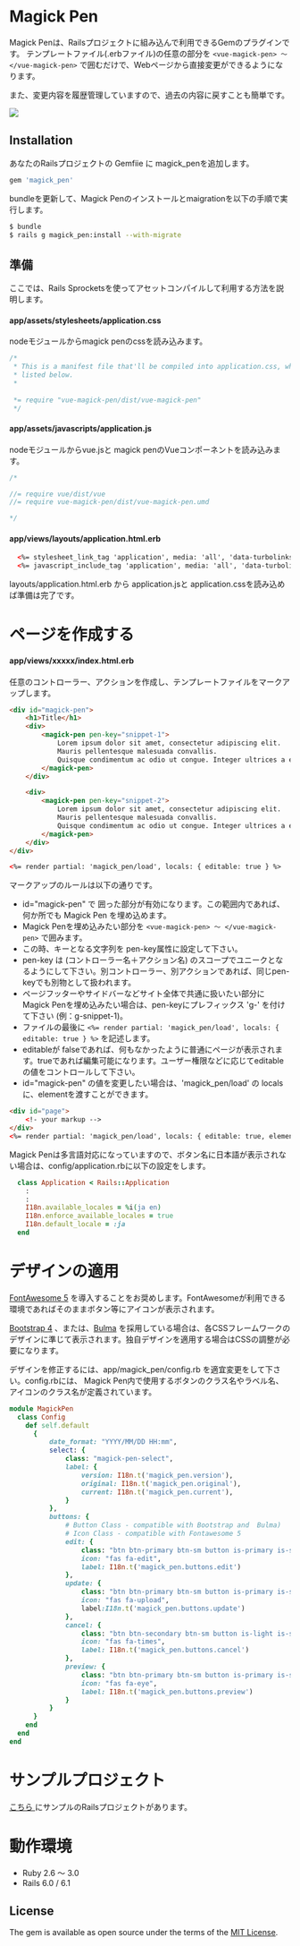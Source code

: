 # Magick Pen

Magick Penは、Railsプロジェクトに組み込んで利用できるGemのプラグインです。 
テンプレートファイル(.erbファイル)の任意の部分を ```<vue-magick-pen> 〜 </vue-magick-pen>``` で囲むだけで、Webページから直接変更ができるようになります。

また、変更内容を履歴管理していますので、過去の内容に戻すことも簡単です。

<img src="https://user-images.githubusercontent.com/2704723/117098232-dbe10400-ada8-11eb-8d50-e8dd87365a4b.gif"/>


## Installation

あなたのRailsプロジェクトの Gemfiie に magick_penを追加します。

```ruby
gem 'magick_pen'
```

bundleを更新して、Magick Penのインストールとmaigrationを以下の手順で実行します。

```bash
$ bundle
$ rails g magick_pen:install --with-migrate
```

## 準備

ここでは、Rails Sprocketsを使ってアセットコンパイルして利用する方法を説明します。

#### app/assets/stylesheets/application.css

nodeモジュールからmagick penのcssを読み込みます。

```css
/*
 * This is a manifest file that'll be compiled into application.css, which will include all the files
 * listed below.
 *
 
 *= require "vue-magick-pen/dist/vue-magick-pen"  
 */
 ```

#### app/assets/javascripts/application.js

nodeモジュールからvue.jsと magick penのVueコンポーネントを読み込みます。


```javascript
/*

//= require vue/dist/vue
//= require vue-magick-pen/dist/vue-magick-pen.umd

*/
 ```


#### app/views/layouts/application.html.erb

```html
  <%= stylesheet_link_tag 'application', media: 'all', 'data-turbolinks-track': 'reload' %>
  <%= javascript_include_tag 'application', media: 'all', 'data-turbolinks-track': 'reload' %>
```

layouts/application.html.erb から application.jsと application.cssを読み込めば準備は完了です。

# ページを作成する

#### app/views/xxxxx/index.html.erb

任意のコントローラー、アクションを作成し、テンプレートファイルをマークアップします。

```html
<div id="magick-pen">
    <h1>Title</h1>
    <div>
        <magick-pen pen-key="snippet-1">
            Lorem ipsum dolor sit amet, consectetur adipiscing elit. 
            Mauris pellentesque malesuada convallis.
            Quisque condimentum ac odio ut congue. Integer ultrices a erat sed hendrerit.
        </magick-pen>
    </div>

    <div>
        <magick-pen pen-key="snippet-2">
            Lorem ipsum dolor sit amet, consectetur adipiscing elit.
            Mauris pellentesque malesuada convallis.
            Quisque condimentum ac odio ut congue. Integer ultrices a erat sed hendrerit.
        </magick-pen>
    </div>
</div>

<%= render partial: 'magick_pen/load', locals: { editable: true } %>

```

マークアップのルールは以下の通りです。
- id="magick-pen" で 囲った部分が有効になります。この範囲内であれば、何か所でも Magick Pen を埋め込めます。
- Magick Penを埋め込みたい部分を ```<vue-magick-pen> 〜 </vue-magick-pen>``` で囲みます。
- この時、キーとなる文字列を pen-key属性に設定して下さい。
- pen-key は (コントローラー名＋アクション名) のスコープでユニークとなるようにして下さい。別コントローラー、別アクションであれば、同じpen-keyでも別物として扱われます。
- ページフッターやサイドバーなどサイト全体で共通に扱いたい部分にMagick Penを埋め込みたい場合は、pen-keyにプレフィックス 'g-' を付けて下さい (例：g-snippet-1)。
- ファイルの最後に  ```<%= render partial: 'magick_pen/load', locals: { editable: true } %>```  を記述します。
- editableが falseであれば、何もなかったように普通にページが表示されます。trueであれば編集可能になります。ユーザー権限などに応じてeditableの値をコントロールして下さい。
- id="magick-pen" の値を変更したい場合は、'magick_pen/load' の locals に、elementを渡すことができます。

```html
<div id="page">
    <!- your markup -->
</div>
<%= render partial: 'magick_pen/load', locals: { editable: true, element: '#page" } %>
```

Magick Penは多言語対応になっていますので、ボタン名に日本語が表示されない場合は、config/application.rbに以下の設定をします。

```ruby
  class Application < Rails::Application
    :
    :    
    I18n.available_locales = %i(ja en)
    I18n.enforce_available_locales = true
    I18n.default_locale = :ja
  end
```



# デザインの適用

[FontAwesome 5](https://fontawesome.com) を導入することをお奨めします。FontAwesomeが利用できる環境であればそのままボタン等にアイコンが表示されます。

[Bootstrap 4](https://getbootstrap.com/docs/4.6/getting-started/introduction/) 、または、[Bulma](https://bulma.io) を採用している場合は、各CSSフレームワークのデザインに準じて表示されます。独自デザインを適用する場合はCSSの調整が必要になります。

デザインを修正するには、app/magick_pen/config.rb を適宜変更をして下さい。config.rbには、 Magick Pen内で使用するボタンのクラス名やラベル名、アイコンのクラス名が定義されています。

```ruby
module MagickPen
  class Config
    def self.default
      {
          date_format: "YYYY/MM/DD HH:mm",
          select: {
              class: "magick-pen-select",
              label: {
                  version: I18n.t('magick_pen.version'),
                  original: I18n.t('magick_pen.original'),
                  current: I18n.t('magick_pen.current'),
              }
          },
          buttons: {
              # Button Class - compatible with Bootstrap and  Bulma)
              # Icon Class - compatible with Fontawesome 5
              edit: {
                  class: "btn btn-primary btn-sm button is-primary is-small",
                  icon: "fas fa-edit",
                  label: I18n.t('magick_pen.buttons.edit')
              },
              update: {
                  class: "btn btn-primary btn-sm button is-primary is-small",
                  icon: "fas fa-upload",
                  label:I18n.t('magick_pen.buttons.update')
              },
              cancel: {
                  class: "btn btn-secondary btn-sm button is-light is-small",
                  icon: "fas fa-times",
                  label: I18n.t('magick_pen.buttons.cancel')
              },
              preview: {
                  class: "btn btn-primary btn-sm button is-primary is-small",
                  icon: "fas fa-eye",
                  label: I18n.t('magick_pen.buttons.preview')
              }
          }
      }
    end
  end
end

```


# サンプルプロジェクト

[ こちら ]( https://github.com/kazuomatz/magick_pen_demo )にサンプルのRailsプロジェクトがあります。



# 動作環境
- Ruby 2.6 〜 3.0
- Rails 6.0 / 6.1


## License
The gem is available as open source under the terms of the [MIT License](https://opensource.org/licenses/MIT).
